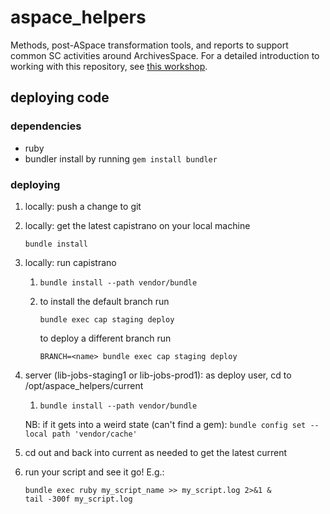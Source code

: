 # aspace_helpers
Methods, post-ASpace transformation tools, and reports to support common SC activities around ArchivesSpace. For a detailed introduction to working with this repository, see [this workshop](https://github.com/pulibrary/ruby-for-archivesspace/tree/main/sessions/session2-aspace-intro).

## deploying code

### dependencies
  * ruby
  * bundler
    install by running `gem install bundler`

### deploying

  1. locally: push a change to git
  
  1. locally: get the latest capistrano on your local machine
     ```
     bundle install
     ```
  1. locally: run capistrano
     1. `bundle install --path vendor/bundle`
     
     1. to install the default branch run
        ```
        bundle exec cap staging deploy
        ```
        to deploy a different branch run
        ```
        BRANCH=<name> bundle exec cap staging deploy
        ```
     
   1. server (lib-jobs-staging1 or lib-jobs-prod1): as deploy user, cd to /opt/aspace_helpers/current 
      1. `bundle install --path vendor/bundle`
      
      NB: if it gets into a weird state (can't find a gem):
      `bundle config set --local path 'vendor/cache'`
   1. cd out and back into current as needed to get the latest current
   1. run your script and see it go! E.g.:
      ```
      bundle exec ruby my_script_name >> my_script.log 2>&1 &
      tail -300f my_script.log
      ```
